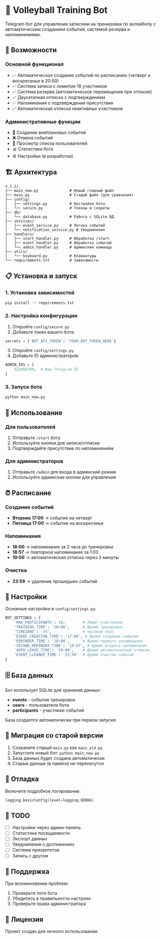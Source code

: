 # 🏐 Volleyball Training Bot

Telegram бот для управления записями на тренировки по волейболу с автоматическим созданием событий, системой резерва и напоминаниями.

## 🚀 Возможности

### Основной функционал
- ✅ Автоматическое создание событий по расписанию (четверг и воскресенье в 20:00)
- ✅ Система записи с лимитом 18 участников
- ✅ Система резерва (автоматическое перемещение при отписке)
- ✅ Двухэтапная отписка с подтверждением
- ✅ Напоминания о подтверждении присутствия
- ✅ Автоматическая отписка неактивных участников

### Административные функции
- 📅 Создание внеплановых событий
- ❌ Отмена событий
- 👥 Просмотр списка пользователей
- 📊 Статистика бота
- ⚙️ Настройки (в разработке)

## 🏗️ Архитектура

```
v_1.1/
├── main_new.py              # Новый главный файл
├── main.py                  # Старый файл (для сравнения)
├── config/
│   ├── settings.py          # Настройки бота
│   └── secure.py            # Токены и секреты
├── db/
│   └── database.py          # Работа с SQLite БД
├── services/
│   ├── event_service.py     # Логика событий
│   └── notification_service.py # Уведомления
├── handlers/
│   ├── start_handler.py     # Обработка /start
│   ├── event_handler.py     # Обработка событий
│   └── admin_handler.py     # Админские команды
├── utils/
│   └── keyboard.py          # Клавиатуры
└── requirements.txt         # Зависимости
```

## 📋 Установка и запуск

### 1. Установка зависимостей
```bash
pip install -r requirements.txt
```

### 2. Настройка конфигурации
1. Откройте `config/secure.py`
2. Добавьте токен вашего бота:
```python
secrets = {'BOT_API_TOKEN': 'YOUR_BOT_TOKEN_HERE'}
```

3. Откройте `config/settings.py`
4. Добавьте ID администраторов:
```python
ADMIN_IDS = [
    123456789,  # Ваш Telegram ID
]
```

### 3. Запуск бота
```bash
python main_new.py
```

## 🎯 Использование

### Для пользователей
1. Отправьте `/start` боту
2. Используйте кнопки для записи/отписки
3. Подтверждайте присутствие по напоминаниям

### Для администраторов
1. Отправьте `/admin` для входа в админский режим
2. Используйте админские кнопки для управления

## ⏰ Расписание

### Создание событий
- **Вторник 17:00** → событие на четверг
- **Пятница 17:00** → событие на воскресенье

### Напоминания
- **18:00** → напоминание за 2 часа до тренировки
- **18:57** → повторное напоминание за 1:03
- **19:00** → автоматическая отписка через 3 минуты

### Очистка
- **23:59** → удаление прошедших событий

## 🔧 Настройки

Основные настройки в `config/settings.py`:

```python
BOT_SETTINGS = {
    'MAX_PARTICIPANTS': 18,        # Лимит участников
    'TRAINING_TIME': '20:00',      # Время тренировок
    'TIMEZONE': '+5',              # Часовой пояс
    'EVENT_CREATION_TIME': '17:00', # Время создания событий
    'REMINDER_TIME': '18:00',      # Время первого напоминания
    'SECOND_REMINDER_TIME': '18:57', # Время второго напоминания
    'AUTO_LEAVE_TIME': '19:00',    # Время автоматической отписки
    'EVENT_CLEANUP_TIME': '23:59'  # Время очистки событий
}
```

## 🗄️ База данных

Бот использует SQLite для хранения данных:

- **events** - события тренировок
- **users** - пользователи бота
- **participants** - участники событий

База создается автоматически при первом запуске.

## 🔄 Миграция со старой версии

1. Сохраните старый `main.py` как `main_old.py`
2. Запустите новый бот: `python main_new.py`
3. База данных будет создана автоматически
4. Старые данные (в памяти) не перенесутся

## 🐛 Отладка

Включите подробное логирование:
```python
logging.basicConfig(level=logging.DEBUG)
```

## 📝 TODO

- [ ] Настройки через админ-панель
- [ ] Статистика посещаемости
- [ ] Экспорт данных
- [ ] Уведомления о достижениях
- [ ] Система приоритетов
- [ ] Запись с другом

## 🤝 Поддержка

При возникновении проблем:
1. Проверьте логи бота
2. Убедитесь в правильности настроек
3. Проверьте права администратора

## 📄 Лицензия

Проект создан для личного использования. 